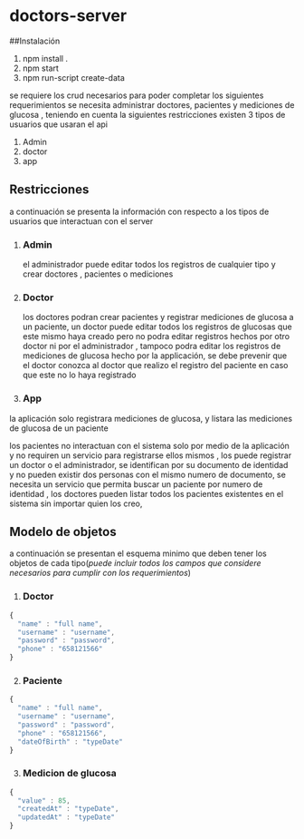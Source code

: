 # doctors-server

##Instalación

1. npm install .
2. npm start
3. npm run-script create-data

se requiere los crud necesarios para poder completar los siguientes requerimientos se necesita administrar doctores, pacientes y mediciones de glucosa , teniendo en cuenta la siguientes restricciones existen 3 tipos de usuarios que usaran el api 

1. Admin
2. doctor
3. app

## Restricciones
a continuación se presenta la información con respecto  a los tipos de usuarios que interactuan con el server

1. ### Admin
   el administrador puede editar todos los registros de cualquier tipo y crear doctores , pacientes o mediciones

2. ### Doctor
   los doctores podran crear pacientes y registrar mediciones de glucosa a un paciente,  un doctor puede editar todos los registros de glucosas que este mismo haya creado pero no podra editar registros hechos por otro doctor ni por el administrador , tampoco podra editar los registros de mediciones  de glucosa hecho por la applicación,  se debe prevenir que el doctor conozca al doctor que realizo el registro del paciente en caso que este no lo haya registrado
   
3. ### App
  la aplicación solo registrara mediciones de glucosa, y listara las mediciones de glucosa de un paciente 
  
los pacientes no interactuan con el sistema solo por medio de la aplicación y no requiren un servicio para registrarse ellos mismos , los puede registrar un doctor o el administrador, se identifican por su documento de identidad y no pueden existir dos personas con el mismo numero de documento, se necesita un servicio que permita buscar un paciente por numero de identidad , los doctores pueden listar todos los pacientes existentes en el sistema sin importar quien los creo, 



## Modelo  de objetos
a continuación se presentan el esquema minimo que deben tener los objetos de cada tipo(_puede incluir todos los campos que considere necesarios para cumplir con los requerimientos_)
1. ### Doctor
```javascript
{
  "name" : "full name",
  "username" : "username",
  "password" : "password",
  "phone" : "658121566"
}
```

2. ### Paciente
```javascript 
{
  "name" : "full name",
  "username" : "username",
  "password" : "password",
  "phone" : "658121566",
  "dateOfBirth" : "typeDate"
}
```

3. ### Medicion de glucosa

```javascript 
{
  "value" : 85,
  "createdAt" : "typeDate",
  "updatedAt" : "typeDate"
}
```
